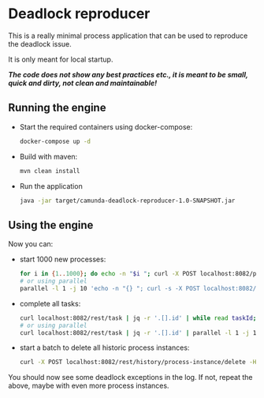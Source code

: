 # Deadlock reproducer

This is a really minimal process application that can be used to reproduce the deadlock issue.

It is only meant for local startup.

***The code does _not_ show any best practices etc., it is meant to be small, quick and dirty, not clean and maintainable!***

## Running the engine

- Start the required containers using docker-compose:
  ```bash
  docker-compose up -d
  ```

- Build with maven:
  ```bash
  mvn clean install
  ```

- Run the application
  ```bash
  java -jar target/camunda-deadlock-reproducer-1.0-SNAPSHOT.jar
  ```


## Using the engine

Now you can:
- start 1000 new processes:
  ```bash
  for i in {1..1000}; do echo -n "$i "; curl -X POST localhost:8082/public/process-rest/simple-process/start; done
  # or using parallel
  parallel -l 1 -j 10 'echo -n "{} "; curl -s -X POST localhost:8082/public/process-rest/simple-process/start' ::: {1..1000}
  ```
- complete all tasks:
  ```bash
  curl localhost:8082/rest/task | jq -r '.[].id' | while read taskId; do curl -X POST "localhost:8082/public/process-rest/simple-process/task/$taskId/complete"; done
  # or using parallel
  curl localhost:8082/rest/task | jq -r '.[].id' | parallel -l 1 -j 10 'echo -n "{#} "; curl -s -X POST "localhost:8082/public/process-rest/simple-process/task/{}/complete"'
  ```
- start a batch to delete all historic process instances:
  ```bash
  curl -X POST localhost:8082/rest/history/process-instance/delete -H 'Content-Type: application/json' -d '{"historicProcessInstanceQuery": {}}'
  ```

You should now see some deadlock exceptions in the log. If not, repeat the above, maybe with even more process instances.
